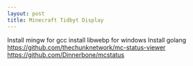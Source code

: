 ```yaml
---
layout: post
title: Minecraft Tidbyt Display
---
```


Install mingw for gcc
install libwebp for windows
Install golang
<https://github.com/thechunknetwork/mc-status-viewer>
<https://github.com/Dinnerbone/mcstatus>
